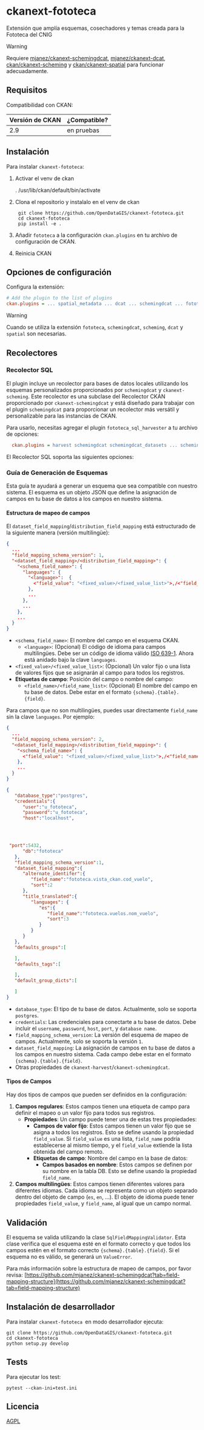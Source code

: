 # ckanext-fototeca
Extensión que amplía esquemas, cosechadores y temas creada para la Fototeca del CNIG

> [!WARNING] 
> Requiere [mjanez/ckanext-schemingdcat](https://github.com/mjanez/ckanext-schemingdcat), [mjanez/ckanext-dcat](https://github.com/mjanez/ckanext-dcat), [ckan/ckanext-scheming](https://github.com/ckan/ckanext-scheming) y [ckan/ckanext-spatial](https://github.com/ckan/ckanext-spatial) para funcionar adecuadamente.


## Requisitos
Compatibilidad con CKAN:

| Versión de CKAN | ¿Compatible?  |
| --------------- | ------------- |
| 2.9             | en pruebas    |


## Instalación
Para instalar `ckanext-fototeca`:

1. Activar el venv de ckan

     . /usr/lib/ckan/default/bin/activate

2. Clona el repositorio y instalalo en el venv de ckan 

		git clone https://github.com/OpenDataGIS/ckanext-fototeca.git
		cd ckanext-fototeca
		pip install -e .

4. Añadir `fototeca` a la configuración `ckan.plugins` en tu archivo de configuración de CKAN.

5. Reinicia CKAN

## Opciones de configuración
Configura la extensión:

  ```ini
  # Add the plugin to the list of plugins
  ckan.plugins = ... spatial_metadata ... dcat ... schemingdcat ... fototeca
  ```
> [!WARNING] 
> Cuando se utiliza la extensión `fototeca`, `schemingdcat`, `scheming`, `dcat` y `spatial` son necesarias.

## Recolectores
### Recolector SQL
El plugin incluye un recolector para bases de datos locales utilizando los esquemas personalizados proporcionados por `schemingdcat` y `ckanext-scheming`. Este recolector es una subclase del Recolector CKAN proporcionado por `ckanext-schemingdcat` y está diseñado para trabajar con el plugin `schemingdcat` para proporcionar un recolector más versátil y personalizable para las instancias de CKAN.

Para usarlo, necesitas agregar el plugin `fototeca_sql_harvester` a tu archivo de opciones:

  ```ini
	ckan.plugins = harvest schemingdcat schemingdcat_datasets ... schemingdcat_ckan_harvester fototeca_sql_harvester
  ```

El Recolector SQL soporta las siguientes opciones:

### Guía de Generación de Esquemas
Esta guía te ayudará a generar un esquema que sea compatible con nuestro sistema. El esquema es un objeto JSON que define la asignación de campos en tu base de datos a los campos en nuestro sistema.

#### Estructura de mapeo de campos
El `dataset_field_mapping`/`distribution_field_mapping` está estructurado de la siguiente manera (versión multilingüe):

```json
{
  ...
  "field_mapping_schema_version": 1,
  "<dataset_field_mapping>/<distribution_field_mapping>": {
    "<schema_field_name>": {
      "languages": {
        "<language>":  {
          <"field_value": "<fixed_value>/<fixed_value_list>">,/<"field_name": "<db_field_name>/<db_field_name_list>">
        },
        ...
      },
      ...
    },
    ...
  }
}
```

* `<schema_field_name>`: El nombre del campo en el esquema CKAN.
  * `<language>`: (Opcional) El código de idioma para campos multilingües. Debe ser un código de idioma válido [ISO 639-1](https://localizely.com/iso-639-1-list/). Ahora está anidado bajo la clave `languages`.
* `<fixed_value>/<fixed_value_list>`: (Opcional) Un valor fijo o una lista de valores fijos que se asignarán al campo para todos los registros.
* **Etiquetas de campo**: Posición del campo o nombre del campo:
  * `<field_name>/<field_name_list>`: (Opcional) El nombre del campo en tu base de datos. Debe estar en el formato `{schema}.{table}.{field}`.

Para campos que no son multilingües, puedes usar directamente `field_name` sin la clave `languages`. Por ejemplo:

```json
{
  ...
  "field_mapping_schema_version": 2,
  "<dataset_field_mapping>/<distribution_field_mapping>": {
    "<schema_field_name>": {
      <"field_value": "<fixed_value>/<fixed_value_list>">,/<"field_name": "<db_field_name>/<db_field_name_list>">
    },
    ...
  }
}
```

```json
{
   "database_type":"postgres",
   "credentials":{
      "user":"u_fototeca",
      "password":"u_fototeca",
      "host":"localhost",


     

 "port":5432,
      "db":"fototeca"
   },
   "field_mapping_schema_version":1,
   "dataset_field_mapping":{
      "alternate_identifer":{
         "field_name":"fototeca.vista_ckan.cod_vuelo",
         "sort":2
      },
      "title_translated":{
         "languages": {
            "es":{
               "field_name":"fototeca.vuelos.nom_vuelo",
               "sort":3
            }
         }
      }
   },
   "defaults_groups":[

   ],
   "defaults_tags":[

   ],
   "default_group_dicts":[

   ]
}
```

* `database_type`: El tipo de tu base de datos. Actualmente, solo se soporta `postgres`.
* `credentials`: Las credenciales para conectarte a tu base de datos. Debe incluir el `username`, `password`, `host`, `port`, y `database name`.
* `field_mapping_schema_version`: La versión del esquema de mapeo de campos. Actualmente, solo se soporta la versión `1`.
* `dataset_field_mapping`: La asignación de campos en tu base de datos a los campos en nuestro sistema. Cada campo debe estar en el formato `{schema}.{table}.{field}`.
* Otras propiedades de `ckanext-harvest`/`ckanext-schemingdcat`.

#### Tipos de Campos
Hay dos tipos de campos que pueden ser definidos en la configuración:

1. **Campos regulares**: Estos campos tienen una etiqueta de campo para definir el mapeo o un valor fijo para todos sus registros.
    - **Propiedades**: Un campo puede tener una de estas tres propiedades:
      - **Campos de valor fijo**: Estos campos tienen un valor fijo que se asigna a todos los registros. Esto se define usando la propiedad `field_value`. Si `field_value` es una lista, `field_name` podría establecerse al mismo tiempo, y el `field_value` extiende la lista obtenida del campo remoto.
      - **Etiquetas de campo**: Nombre del campo en la base de datos:
        - **Campos basados en nombre**: Estos campos se definen por su nombre en la tabla DB. Esto se define usando la propiedad `field_name`.
2. **Campos multilingües**: Estos campos tienen diferentes valores para diferentes idiomas. Cada idioma se representa como un objeto separado dentro del objeto de campo (`es`, `en`, ...). El objeto de idioma puede tener propiedades `field_value`, y `field_name`, al igual que un campo normal.

## Validación
El esquema se valida utilizando la clase `SqlFieldMappingValidator`. Esta clase verifica que el esquema esté en el formato correcto y que todos los campos estén en el formato correcto `{schema}.{table}.{field}`. Si el esquema no es válido, se generará un `ValueError`.

Para más información sobre la estructura de mapeo de campos, por favor revisa: [https://github.com/mjanez/ckanext-schemingdcat?tab=field-mapping-structure](https://github.com/mjanez/ckanext-schemingdcat?tab=field-mapping-structure)

## Instalación de desarrollador
Para instalar `ckanext-fototeca `en modo desarrollador ejecuta:

	git clone https://github.com/OpenDataGIS/ckanext-fototeca.git
	cd ckanext-fototeca
	python setup.py develop


## Tests
Para ejecutar los test:
		
	pytest --ckan-ini=test.ini

## Licencia
[AGPL](https://www.gnu.org/licenses/agpl-3.0.en.html)
